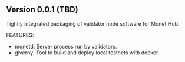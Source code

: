 ## Version 0.0.1 (TBD)   

Tightly integrated packaging of validator node software for Monet Hub.

FEATURES:  
- monetd: Server process run by validators.
- giverny: Tool to build and deploy local testnets with docker.
